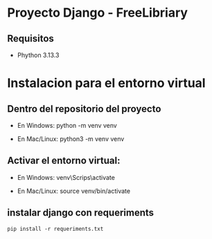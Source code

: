 # Proyecto Django - FreeLibriary

## Requisitos

- Phython 3.13.3

# Instalacion para el entorno virtual

## Dentro del repositorio del proyecto
    
- En Windows:
    python -m venv venv
      
- En Mac/Linux:
    python3 -m venv venv
      
## Activar el entorno virtual:

- En Windows:
    venv\Scrips\activate
      
- En Mac/Linux:
    source venv/bin/activate
      

## instalar django con requeriments

    pip install -r requeriments.txt
